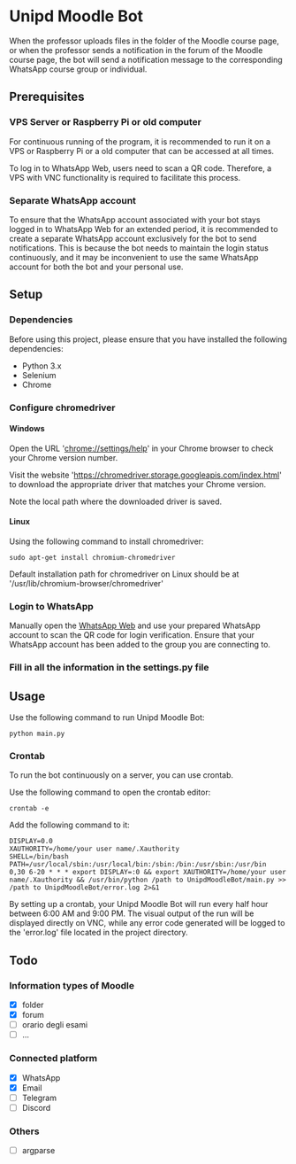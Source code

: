# Unipd Moodle Bot

When the professor uploads files in the folder of the Moodle course page, or when the professor sends a notification in the forum of the Moodle course page, the bot will send a notification message to the corresponding WhatsApp course group or individual.

## Prerequisites

### VPS Server or Raspberry Pi or old computer

For continuous running of the program, it is recommended to run it on a VPS or Raspberry Pi or a old computer that can be accessed at all times.

To log in to WhatsApp Web, users need to scan a QR code. Therefore, a VPS with VNC functionality is required to facilitate this process.

### Separate WhatsApp account

To ensure that the WhatsApp account associated with your bot stays logged in to WhatsApp Web for an extended period, it is recommended to create a separate WhatsApp account exclusively for the bot to send notifications. This is because the bot needs to maintain the login status continuously, and it may be inconvenient to use the same WhatsApp account for both the bot and your personal use.

## Setup

### Dependencies

Before using this project, please ensure that you have installed the following dependencies:

- Python 3.x
- Selenium
- Chrome

### Configure chromedriver

#### Windows

Open the URL '[chrome://settings/help](chrome://settings/help)' in your Chrome browser to check your Chrome version number. 

Visit the website 'https://chromedriver.storage.googleapis.com/index.html' to download the appropriate driver that matches your Chrome version. 

Note the local path where the downloaded driver is saved.

#### Linux

Using the following command to install chromedriver:

```
sudo apt-get install chromium-chromedriver
```

Default installation path for chromedriver on Linux should be at '/usr/lib/chromium-browser/chromedriver'

### Login to WhatsApp

Manually open the [WhatsApp Web](https://web.whatsapp.com/) and use your prepared WhatsApp account to scan the QR code for login verification. Ensure that your WhatsApp account has been added to the group you are connecting to.

### Fill in all the information in the settings.py file


## Usage

Use the following command to run Unipd Moodle Bot:

```
python main.py
```

### Crontab

To run the bot continuously on a server, you can use crontab. 

Use the following command to open the crontab editor:

```
crontab -e
```

Add the following command to it:

```
DISPLAY=0.0
XAUTHORITY=/home/your user name/.Xauthority
SHELL=/bin/bash
PATH=/usr/local/sbin:/usr/local/bin:/sbin:/bin:/usr/sbin:/usr/bin
0,30 6-20 * * * export DISPLAY=:0 && export XAUTHORITY=/home/your user name/.Xauthority && /usr/bin/python /path to UnipdMoodleBot/main.py >> /path to UnipdMoodleBot/error.log 2>&1
```

By setting up a crontab, your Unipd Moodle Bot will run every half hour between 6:00 AM and 9:00 PM. The visual output of the run will be displayed directly on VNC, while any error code generated will be logged to the 'error.log' file located in the project directory.

## Todo

### Information types of Moodle

- [x] folder
- [x] forum
- [ ] orario degli esami
- [ ] ...

### Connected platform

- [x] WhatsApp
- [x] Email
- [ ] Telegram
- [ ] Discord

### Others

- [ ] argparse
